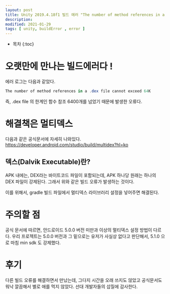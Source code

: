 ```yaml
---
layout: post
title: Unity 2019.4.18f1 빌드 에러 "The number of method references in a .dex file cannot exceed 64K"
description: 
modified: 2021-01-29
tags: [ unity, buildError , error ] 
---
```


* 목차
{:toc}

# 오랫만에 만나는 빌드에러다 !

에러 로그는 다음과 같았다. 
```csharp
The number of method references in a .dex file cannot exceed 64K 
```

즉, .dex file 의 한계인 함수 참조 6400개를 넘었기 때문에 발생한 오류다. 

# 해결책은 멀티덱스 

다음과 같은 공식문서에 자세히 나와있다. https://developer.android.com/studio/build/multidex?hl=ko

## 덱스(Dalvik Executable)란? 
APK 내에는, DEX라는 바이트코드 파일이 포함되는데, APK 하나당 원래는 하나의 DEX 파일이 강제된다.
그래서 위와 같은 빌드 오류가 발생하는 것이다. 

이를 위해서, gradle 빌드 파일에서 멀티덱스 라이브러리 설정을 넣어주면 해결된다. 

# 주의할 점

공식 문서에 따르면, 안드로이드 5.0.0 버전 미만과 이상의 멀티덱스 설정 방법이 다르다. 
우리 프로젝트는 5.0.0 버전과 그 밑으로는 유저가 사실상 없다고 판단해서, 5.1.0 으로 마침 min sdk 도 강제했다. 

# 후기 

다른 빌드 오류를 해결하면서 만났는데, 그다지 시간을 오래 쓰지도 않았고 공식문서도 워낙 깔끔해서 별로 애를 먹지 않았다. 
선대 개발자들의 삽질에 감사한다. 
